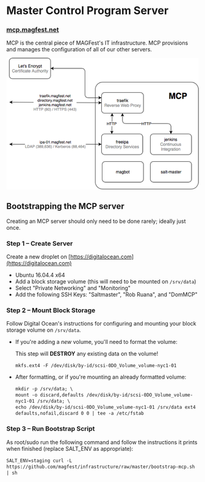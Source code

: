 # Master Control Program Server
### [mcp.magfest.net](https://mcp.magfest.net)

MCP is the central piece of MAGFest's IT infrastructure. MCP provisions and
manages the configuration of all of our other servers.

<img src="assets/images/mcp.png" alt="MCP Network Diagram" class="inline"/>

## Bootstrapping the MCP server

Creating an MCP server should only need to be done rarely; ideally just once.

### Step 1 – Create Server

Create a new droplet on [https://digitalocean.com](https://digitalocean.com)
  * Ubuntu 16.04.4 x64
  * Add a block storage volume (this will need to be mounted on `/srv/data`)
  * Select "Private Networking" and "Monitoring"
  * Add the following SSH Keys: "Saltmaster", "Rob Ruana", and "DomMCP"

### Step 2 – Mount Block Storage

Follow Digital Ocean's instructions for configuring and mounting your block storage volume on `/srv/data`.
  * If you're adding a _new_ volume, you'll need to format the volume:
    <div class="bs-callout bs-callout-danger bg-white">
    <div class="title">This step will <b>DESTROY</b> any existing data on the volume!</div>
    <pre><code>mkfs.ext4 -F /dev/disk/by-id/scsi-0DO_Volume_volume-nyc1-01</code></pre>
    </div>

  * After formatting, or if you're mounting an already formatted volume:
    ```
    mkdir -p /srv/data; \
    mount -o discard,defaults /dev/disk/by-id/scsi-0DO_Volume_volume-nyc1-01 /srv/data; \
    echo /dev/disk/by-id/scsi-0DO_Volume_volume-nyc1-01 /srv/data ext4 defaults,nofail,discard 0 0 | tee -a /etc/fstab
    ```

### Step 3 – Run Bootstrap Script

As root/sudo run the following command and follow the instructions it prints when finished
(replace SALT_ENV as appropriate):
```
SALT_ENV=staging curl -L https://github.com/magfest/infrastructure/raw/master/bootstrap-mcp.sh | sh
```
